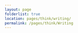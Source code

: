```yaml
---
layout: page
folderlist: true
location: pages/think/writing/
permalink: /pages/think/Writing
---
```

